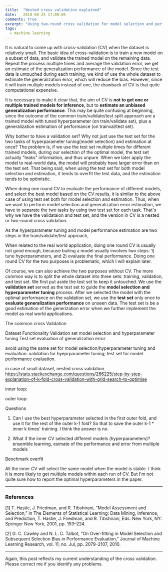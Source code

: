 ```yaml
---
title:  "Nested cross validation explained"
date:   2018-08-25 17:00:00
comments: true
excerpt: "Using two-round cross validation for model selection and performance evaluation."
tags:
  - machine learning
---
```


It is natural to come up with cross-validation (CV) when the dataset is relatively small. The basic idea of cross-validation is to train a new model on a subset of data, and validate the trained model on the remaining data. Repeat the process multiple times and average the validation error, we get an  estimate of the generalization performance of the model. Since the test data is untouched during each training, we kind of use the whole dataset to estimate the generalization error, which will reduce the bias. However, since it will train multiple models instead of one, the drawback of CV is that quite computational expensive.

It is necessary to make it clear that, the aim of CV is **not to get one or multiple trained models for inference**, but to **estimate an unbiased generalization performance**. This may be quite confusing at beginning, since the outcome of the common train/validate/test split approach are a trained model with tuned hyperparameter (on train/validate set), plus a generalization estimation of performance (on trainval/test set).

Why bother to have a validation set? Why not just use the test set for the two tasks of hyperparameter tuning(model selection) and estimation at once? The problem is, if we use the test set multiple times for different trained models, during our selection of the optimal model, the test set actually "leaks" information, and thus unpure. When we later apply the model to real-world data, the model will probably have larger error than on the test set. That being said, when using the test set for both model selection and estimation, it tends to overfit the test data, and the estimation tends to be optimistic.

When doing one round CV to evaluate the performance of different models, and select the best model based on the CV results, it is similar to the above case of using test set both for model selection and estimation. Thus, when we want to perform model selection and generalization error estimation, we have to separate the two tasks by using two test set for each task. That's why we have the validataion and test set, and the version in CV is a nested or two-round cross validation.



As the hyperparameter tuning and model performance estimation are two steps in the train/validate/test approach,

When related to the real world application, doing one round CV is usually not good enough, because builing a model usually involves two steps: 1) tune  hyperparameters, and 2) evaluate the final performance. Doing one round CV for the two purposes is problematic, which I will explain later.

Of course, we can also achieve the two purposes without CV. The more common way is to split the whole dataset into three sets: training, validation, and test set. We first put aside the test set to keep it untouched. We use the **validation set** served as the test set to guide the **model selection and hyperparameter tuning** process. After we selected the model with the optimal performance on the validation set, we use the **test set** only once to **evaluate generalization performance** on unseen data. The test set is be a good estimation of the generization error when we further implement the model as real world applications.

The common cross Validation


Dateset Functionality
Validation set model selection and hyperparameter tuning
Test set evaluation of generalization error

avoid using the same set for model selection/hyperparameter tuning and evaluation. validation for hyeprparameter tuning; test set for model performance evaluation.

in case of small dataset, nested cross validation.
https://stats.stackexchange.com/questions/266225/step-by-step-explanation-of-k-fold-cross-validation-with-grid-search-to-optimise

inner loop:


outer loop:


Questions
1. Can I use the best hyperparameter selected in the first outer fold, and use it for the rest of the outer k-1 fold? So that to save the outer k-1 * inner k times' training.
I think the answer is no.

2. What if the inner CV selected different models (hyperparameters)?
ensemble learning, esimate of the performance and error from multiple models

Benchmark overfit

All the inner CV will select the same model when the model is stable. I think it is more likely to get multiple models within each run of CV. But I'm not quite sure how to report the optimal hyperparameters in the paper.

---
### References

[1] T. Hastie, J. Friedman, and R. Tibshirani, “Model Assessment and Selection,” in The Elements of Statistical Learning: Data Mining, Inference, and Prediction, T. Hastie, J. Friedman, and R. Tibshirani, Eds. New York, NY: Springer New York, 2001, pp. 193–224.


[2] G. C. Cawley and N. L. C. Talbot, “On Over-fitting in Model Selection and Subsequent Selection Bias in Performance Evaluation,” Journal of Machine Learning Research, vol. 11, no. Jul, pp. 2079–2107, 2010.

---
Again, this post reflects my current understanding of the cross validation. Please correct me if you identify any problems.
